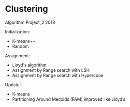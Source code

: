 # Clustering
Algorithm Project_2 2018 

Initialization:
- K-means++
- Random

Assignment:
- Lloyd's algorithm
- Assignment by Range search with LSH 
- Assignment by Range search with Hypercube

Update:
- K-means
- Partitioning Around Medoids (PAM) improved like Lloyd’s
